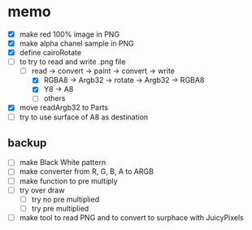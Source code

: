 memo
====

* [x] make red 100% image in PNG
* [x] make alpha chanel sample in PNG
* [x] define cairoRotate
* [ ] to try to read and write .png file
	+ [ ] read -> convert -> paint -> convert -> write
		- [x] RGBA8 -> Argb32 -> rotate -> Argb32 -> RGBA8
		- [x] Y8 -> A8
		- [ ] others
* [x] move readArgb32 to Parts
* [ ] try to use surface of A8 as destination

backup
------

* [ ] make Black White pattern
* [ ] make converter from R, G, B, A to ARGB
* [ ] make function to pre multiply
* [ ] try over draw
	+ [ ] try no pre multiplied
	+ [ ] try pre multiplied
* [ ] make tool to read PNG and to convert to surphace with JuicyPixels
